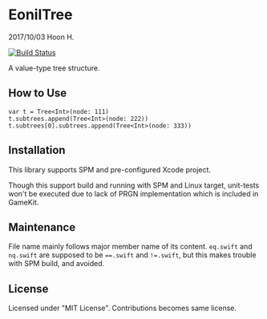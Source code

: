 EonilTree
=========
2017/10/03
Hoon H.

[![Build Status](https://travis-ci.org/eonil/tree.swift.svg?branch=master)](https://travis-ci.org/eonil/tree.swift)

A value-type tree structure.

How to Use
--------------

    var t = Tree<Int>(node: 111)
    t.subtrees.append(Tree<Int>(node: 222))
    t.subtrees[0].subtrees.append(Tree<Int>(node: 333))



Installation
------------
This library supports SPM and pre-configured Xcode project.

Though this support build and running with SPM and Linux target, unit-tests won't be
executed due to lack of PRGN implementation which is included in GameKit.



Maintenance
---------------
File name mainly follows major member name of its content.
`eq.swift` and `nq.swift` are supposed to be `==.swift` and `!=.swift`, but this makes trouble
with SPM build, and avoided.



License
-------
Licensed under "MIT License".
Contributions becomes same license.
